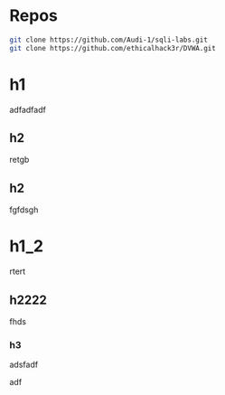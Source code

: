 # Repos
``` sh
git clone https://github.com/Audi-1/sqli-labs.git
git clone https://github.com/ethicalhack3r/DVWA.git

```

# h1
adfadfadf
## h2
retgb
## h2
fgfdsgh

# h1_2
rtert
## h2222
fhds

### h3
adsfadf

adf
